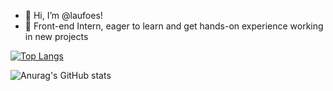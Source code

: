 - 👋 Hi, I’m @laufoes!
- 🌇 Front-end Intern, eager to learn and get hands-on experience working in new projects

<!---
laufoes/laufoes is a ✨ special ✨ repository because its `README.md` (this file) appears on your GitHub profile.
You can click the Preview link to take a look at your changes.
--->

[![Top Langs](https://github-readme-stats.vercel.app/api/top-langs/?username=laufoes&theme=react)](https://github.com/anuraghazra/github-readme-stats)

![Anurag's GitHub stats](https://github-readme-stats.vercel.app/api?username=laufoes&count_private=true&show_icons=true&theme=react)
